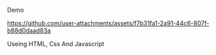 Demo

https://github.com/user-attachments/assets/f7b31fa1-2a91-44c6-807f-b88d0daad83a

Useing HTML, Css And Javascript 


